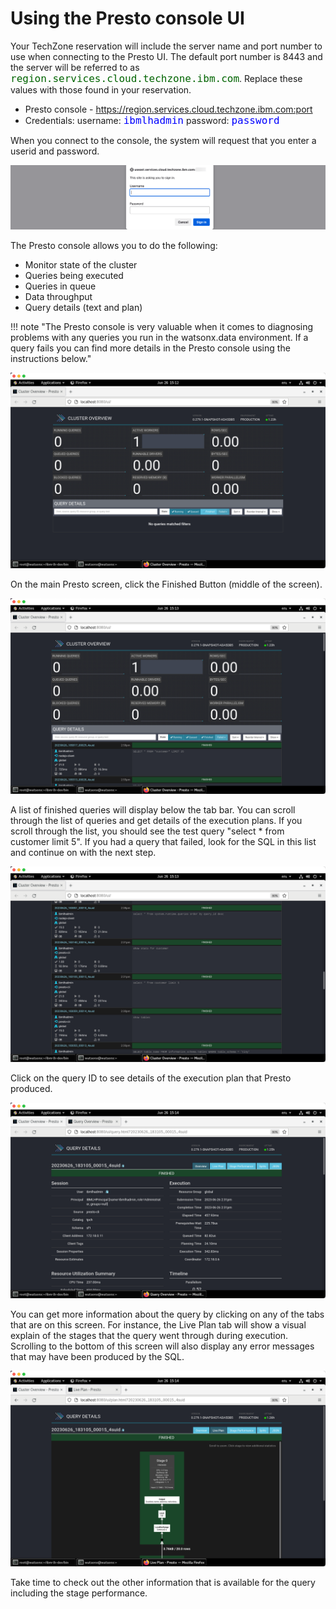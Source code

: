 # Using the Presto console UI
Your TechZone reservation will include the server name and port number to use when connecting to the Presto UI. The default port number is 8443 and the server will be referred to as <tt style="font-size: large; color: darkgreen;">region.services.cloud.techzone.ibm.com</tt>. Replace these values with those found in your reservation.

   * Presto console - https://region.services.cloud.techzone.ibm.com:port
   * Credentials: username: <code style="color:blue;font-size:medium;">ibmlhadmin</code> password: <code style="color:blue;font-size:medium;">password</code>

When you connect to the console, the system will request that you enter a userid and password.

![Browser](wxd-images/watsonx-presto-login.png)

The Presto console allows you to do the following:

   * Monitor state of the cluster
   * Queries being executed
   * Queries in queue
   * Data throughput 
   * Query details (text and plan)

!!! note "The Presto console is very valuable when it comes to diagnosing problems with any queries you run in the watsonx.data environment. If a query fails you can find more details in the Presto console using the instructions below."
   
![Browser](wxd-images/presto-main.png)
 
On the main Presto screen, click the Finished Button (middle of the screen).

![Browser](wxd-images/presto-finished.png)
 
A list of finished queries will display below the tab bar. You can scroll through the list of queries and get details of the execution plans. If you scroll through the list, you should see the test query "select * from customer limit 5". If you had a query that failed, look for the SQL in this list and continue on with the next step.

![Browser](wxd-images/presto-limit-5.png)
 
Click on the query ID to see details of the execution plan that Presto produced.

![Browser](wxd-images/presto-query-details.png)
 
You can get more information about the query by clicking on any of the tabs that are on this screen. For instance, the Live Plan tab will show a visual explain of the stages that the query went through during execution. Scrolling to the bottom of this screen will also display any error messages that may have been produced by the SQL.

![Browser](wxd-images/presto-live-plan.png)

Take time to check out the other information that is available for the query including the stage performance.